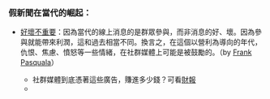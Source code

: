 ### 假新聞在當代的崛起：
- [好壞不重要](http://www.salon.com/2016/12/17/fake-news-and-online-harassment-are-more-than-social-media-byproducts-theyre-powerful-profit-drivers/)：因為當代的線上消息的是群眾參與，而非消息的好、壞。因為參與就能帶來利潤，這和過去相當不同。換言之，在這個以營利為導向的年代，仇恨、焦慮、憤怒等一些情緒，在社群媒體上可能是被鼓勵的。（by [Frank Pasquala](http://www.pewinternet.org/2017/03/29/the-future-of-free-speech-trolls-anonymity-and-fake-news-online/)）

    - 社群媒體到底憑著這些廣告，賺進多少錢？可看[財報](https://investor.fb.com/home/default.aspx)
    
    - 
